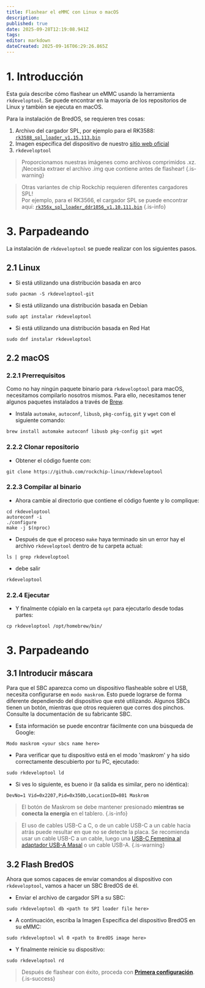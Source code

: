 ```yaml
---
title: Flashear el eMMC con Linux o macOS
description:
published: true
date: 2025-09-28T12:19:08.941Z
tags:
editor: markdown
dateCreated: 2025-09-16T06:29:26.865Z
---
```


# 1. Introducción

Esta guía describe cómo flashear un eMMC usando la herramienta `rkdeveloptool`. Se puede encontrar en la mayoría de los repositorios de Linux y también se ejecuta en macOS.

Para la instalación de BredOS, se requieren tres cosas:

1. Archivo del cargador SPL, por ejemplo para el RK3588: [`rk3588_spl_loader_v1.15.113.bin`](https://dl.radxa.com/rock5/sw/images/loader/rk3588_spl_loader_v1.15.113.bin)
2. Imagen específica del dispositivo de nuestro [sitio web oficial](https://bredos.org/download.html)
3. `rkdeveloptool`

> Proporcionamos nuestras imágenes como archivos comprimidos .xz. ¡Necesita extraer el archivo .img que contiene antes de flashear!
> {.is-warning}

> Otras variantes de chip Rockchip requieren diferentes cargadores SPL!
> \
> Por ejemplo, para el RK3566, el cargador SPL se puede encontrar aquí:
> [`rk356x_spl_loader_ddr1056_v1.10.111.bin`](https://dl.radxa.com/rock3/images/loader/rock-3a/rk356x_spl_loader_ddr1056_v1.10.111.bin)
> {.is-info}

# 3. Parpadeando

La instalación de `rkdeveloptool` se puede realizar con los siguientes pasos.

## 2.1 Linux

- Si está utilizando una distribución basada en arco

```
sudo pacman -S rkdeveloptool-git
```

- Si está utilizando una distribución basada en Debian

```
sudo apt instalar rkdeveloptool
```

- Si está utilizando una distribución basada en Red Hat

```
sudo dnf instalar rkdeveloptool
```

## 2.2 macOS

### 2.2.1 Prerrequisitos

Como no hay ningún paquete binario para `rkdeveloptool` para macOS, necesitamos compilarlo nosotros mismos. Para ello, necesitamos tener algunos paquetes instalados a través de [Brew](https://brew.sh/).

- Instala `automake`, `autoconf`, `libusb`, `pkg-config`, `git` y `wget` con el siguiente comando:

```
brew install automake autoconf libusb pkg-config git wget
```

### 2.2.2 Clonar repositorio

- Obtener el código fuente con:

```
git clone https://github.com/rockchip-linux/rkdeveloptool
```

### 2.2.3 Compilar al binario

- Ahora cambie al directorio que contiene el código fuente y lo complique:

```
cd rkdeveloptool
autoreconf -i
./configure
make -j $(nproc)
```

- Después de que el proceso `make` haya terminado sin un error hay el archivo `rkdeveloptool` dentro de tu carpeta actual:

```
ls | grep rkdeveloptool
```

- debe salir

```
rkdeveloptool
```

### 2.2.4 Ejecutar

- Y finalmente cópialo en la carpeta `opt` para ejecutarlo desde todas partes:

```
cp rkdeveloptool /opt/homebrew/bin/
```

# 3. Parpadeando

## 3.1 Introducir máscara

Para que el SBC aparezca como un dispositivo flasheable sobre el USB, necesita configurarse en `modo maskrom`. Esto puede lograrse de forma diferente dependiendo del dispositivo que esté utilizando. Algunos SBCs tienen un botón, mientras que otros requieren que corres dos pinchos. Consulte la documentación de su fabricante SBC.

- Esta información se puede encontrar fácilmente con una búsqueda de Google:

```
Modo maskrom <your sbcs name here>
```

- Para verificar que tu dispositivo está en el modo 'maskrom' y ha sido correctamente descubierto por tu PC, ejecutado:

```
sudo rkdeveloptool ld
```

- Si ves lo siguiente, es bueno ir (la salida es similar, pero no idéntica):

```
DevNo=1 Vid=0x2207,Pid=0x350b,LocationID=801 Maskrom
```

> El botón de Maskrom se debe mantener presionado **mientras se conecta la energía** en el tablero.
> {.is-info}

> El uso de cables USB-C a C, o de un cable USB-C a un cable hacia atrás puede resultar en que no se detecte la placa.
> Se recomienda usar un cable USB-C a un cable, luego una [USB-C Femenina al adaptador USB-A Masal](https://www.aliexpress.com/item/1005004767752226.html) o un cable USB-A.
> {.is-warning}

## 3.2 Flash BredOS

Ahora que somos capaces de enviar comandos al dispositivo con `rkdeveloptool`, vamos a hacer un SBC BredOS de él.

- Enviar el archivo de cargador SPI a su SBC:

```
sudo rkdeveloptool db <path to SPI loader file here>
```

- A continuación, escriba la Imagen Específica del dispositivo BredOS en su eMMC:

```
sudo rkdeveloptool wl 0 <path to BredOS image here>
```

- Y finalmente reinicie su dispositivo:

```
sudo rkdeveloptool rd
```

> Después de flashear con éxito, proceda con [**Primera configuración**](/en/install/first-setup).
> {.is-success}